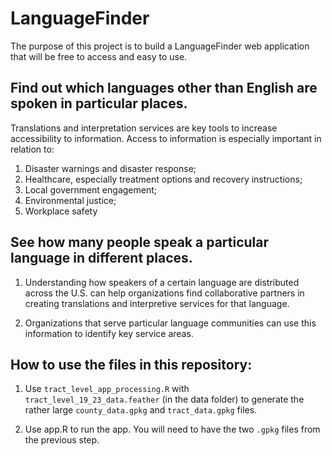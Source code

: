 # LanguageFinder

The purpose of this project is to build a LanguageFinder web application that will be free to access and easy to use. 

## Find out which languages other than English are spoken in particular places.
Translations and interpretation services are key tools to increase accessibility to information. Access to information is especially important in relation to:

1) Disaster warnings and disaster response;
2) Healthcare, especially treatment options and recovery instructions;
3) Local government engagement;
4) Environmental justice; 
5) Workplace safety


## See how many people speak a particular language in different places.
1) Understanding how speakers of a certain language are distributed across the U.S. can help organizations find collaborative partners in creating translations and interpretive services for that language.

2) Organizations that serve particular language communities can use this information to identify key service areas.


## How to use the files in this repository:
1) Use `tract_level_app_processing.R` with `tract_level_19_23_data.feather` (in the data folder) to generate the rather large `county_data.gpkg` and `tract_data.gpkg` files.

2) Use app.R to run the app. You will need to have the two `.gpkg` files from the previous step. 
